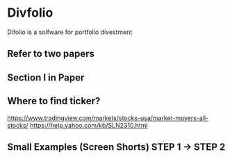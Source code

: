 # Divfolio

Difolio is a solfware for portfolio divestment 

## Refer to two papers

## Section I in Paper
## Where to find ticker?


https://www.tradingview.com/markets/stocks-usa/market-movers-all-stocks/
https://help.yahoo.com/kb/SLN2310.html

## Small Examples (Screen Shorts) STEP 1 -> STEP 2  
